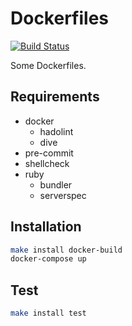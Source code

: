 # Dockerfiles

[![Build Status](https://github.com/bdossantos/dockerfiles/actions/workflows/cd.yml/badge.svg)](https://github.com/bdossantos/dockerfiles/actions/workflows/cd.yml)

Some Dockerfiles.

## Requirements

* docker
  * hadolint
  * dive
* pre-commit
* shellcheck
* ruby
  * bundler
  * serverspec

## Installation

```bash
make install docker-build
docker-compose up
```

## Test

```bash
make install test
```
